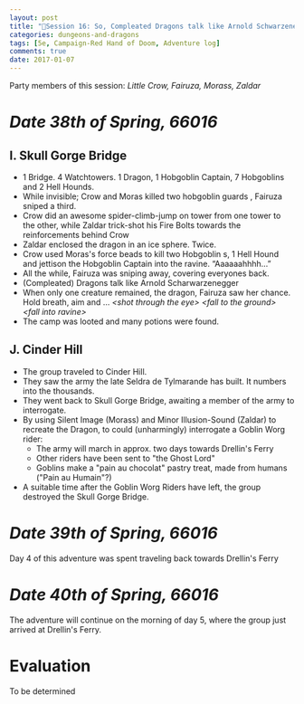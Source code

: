 ```yaml
---
layout: post
title: "🐲Session 16: So, Compleated Dragons talk like Arnold Schwarzenegger?"
categories: dungeons-and-dragons
tags: [5e, Campaign-Red Hand of Doom, Adventure log]
comments: true
date: 2017-01-07
---
```


Party members of this session: _Little Crow, Fairuza, Morass, Zaldar_

# _**Date** 38th of Spring, 66016_

## I. Skull Gorge Bridge

* 1 Bridge. 4 Watchtowers. 1 Dragon, 1 Hobgoblin Captain, 7 Hobgoblins and 2 Hell Hounds.
* While invisible; Crow and Moras killed two hobgoblin guards , Fairuza sniped a third.
* Crow did an awesome spider-climb-jump on tower from one tower to the other, while Zaldar trick-shot his Fire Bolts towards the reinforcements behind Crow
* Zaldar enclosed the dragon in an ice sphere. Twice.
* Crow used Moras's force beads to kill two Hobgoblin s, 1 Hell Hound and jettison the Hobgoblin Captain into the ravine. “Aaaaaahhhh…”
* All the while, Fairuza was sniping away, covering everyones back.
* (Compleated) Dragons talk like Arnold Scharwarzenegger
* When only one creature remained, the dragon, Fairuza saw her chance. Hold breath, aim and … _\<shot through the eye\>_ _\<fall to the ground\>_ _\<fall into ravine\>_
* The camp was looted and many potions were found.

## J. Cinder Hill

* The group traveled to Cinder Hill.
* They saw the army the late Seldra de Tylmarande has built. It numbers into the thousands.
* They went back to Skull Gorge Bridge, awaiting a member of the army to interrogate.
* By using Silent Image (Morass) and Minor Illusion-Sound (Zaldar) to recreate the Dragon, to could (unharmingly) interrogate a Goblin Worg rider:
  * The army will march in approx. two days towards Drellin's Ferry
  * Other riders have been sent to "the Ghost Lord"
  * Goblins make a "pain au chocolat" pastry treat, made from humans ("Pain au Humain"?)
* A suitable time after the Goblin Worg Riders have left, the group destroyed the Skull Gorge Bridge.

# _**Date** 39th of Spring, 66016_

Day 4 of this adventure was spent traveling back towards Drellin's Ferry

# _**Date** 40th of Spring, 66016_

The adventure will continue on the morning of day 5, where the group just arrived at Drellin's Ferry.


# Evaluation

To be determined